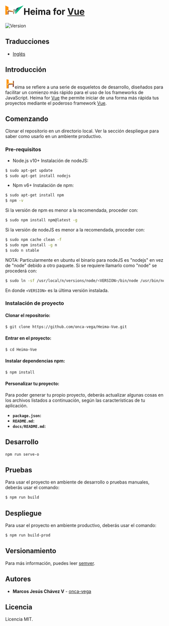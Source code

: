 ![Heima for Vue][Heima-Vue]Heima for [Vue]
============
![Version](https://img.shields.io/badge/version-v0.1.1-orange.svg)
## Traducciones
* [Inglés]

## Introducción
![Heima][Heima]eima se refiere a una serie de esqueletos de desarrollo, diseñados para facilitar un comienzo más rápido para el uso de los frameworks de JavaScript. Heima for [Vue] the permite iniciar de una forma más rápida tus proyectos mediante el poderoso framework [Vue].

## Comenzando
Clonar el repositorio en un directorio local.
Ver la sección despliegue para saber como usarlo en un ambiente productivo.

### Pre-requisitos
- Node.js v10+
Instalación de nodeJS:
```bash
$ sudo apt-get update
$ sudo apt-get install nodejs
```

- Npm v6+
Instalación de npm:
```bash
$ sudo apt-get install npm
$ npm -v
```

Si la versión de npm es menor a la recomendada, proceder con:
```bash
$ sudo npm install npm@latest -g
```

Si la versión de nodeJS es menor a la recomendada, proceder con:
```bash
$ sudo npm cache clean -f
$ sudo npm install -g n
$ sudo n stable
```

NOTA: Particularmente en ubuntu el binario para nodeJS es "nodejs" en vez de "node" debido a otro paquete. Si se requiere llamarlo como "node" se procederá con:
```bash
$ sudo ln -sf /usr/local/n/versions/node/<VERSION>/bin/node /usr/bin/nodejs
```
En donde ```<VERSION>``` es la última versión instalada.

### Instalación de proyecto
#### Clonar el repositorio:
```bash
$ git clone https://github.com/onca-vega/Heima-Vue.git
```

#### Entrar en el proyecto:
```bash
$ cd Heima-Vue
```

#### Instalar dependencias npm:
```bash
$ npm install
```

#### Personalizar tu proyecto:
Para poder generar tu propio proyecto, deberás actualizar algunas cosas en los archivos listados a continuación, según las características de tu aplicación.
* **```package.json```:**
* **```README.md```:**
* **```docs/README.md```:**

## Desarrollo
```bash
npm run serve-o
```

## Pruebas
Para usar el proyecto en ambiente de desarrollo o pruebas manuales, deberás usar el comando:
```bash
$ npm run build
```

## Despliegue
Para usar el proyecto en ambiente productivo, deberás usar el comando:
```bash
$ npm run build-prod
```

## Versionamiento
Para más información, puedes leer [semver].

## Autores
* **Marcos Jesús Chávez V** - [onca-vega]

## Licencia
Licencia MIT.

[Inglés]: https://github.com/onca-vega/Heima-Vue/blob/master/README.md
[semver]: https://semver.org/spec/v2.0.0.html
[Heima-Vue]: https://github.com/onca-vega/Heima-Vue/blob/master/app/image/icon/header30.png
[Heima]: https://github.com/onca-vega/Heima-Vue/blob/master/app/image/icon/favicon30.png
[Vue]: https://vuejs.org/
[onca-vega]: https://github.com/onca-vega
